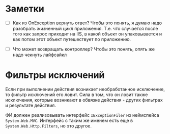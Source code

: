 # Заметки

- [ ] Как из OnException вернуть ответ? Чтобы это понять, я думаю надо разобрать жизненный цикл приложения. Т.е. что случается после того как запрос приходит на IIS, в какой объект он упаковывается и как потом этот объект путешествует по приложению.
- [ ] Что может возвращать контроллер? Чтобы это понять, опять же надо чекнуть лайфсайкл





# Фильтры исключений

Если при выполнении действия возникает необработанное исключение, то фильтр исключений его ловит. Сила в том, что он ловит также исключения, которые возникают в обвязке действия - других фильтрах и результате действия.

ФИ должен реализовывать интерфейс `IExceptionFiler` из неймспейса `System.Web.MVC`. Интерфейс с таким же именем есть еще в `System.Web.Http.Filters`, но это другое.